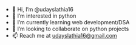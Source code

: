 - 👋 Hi, I’m @udayslathia16
- 👀 I’m interested in python
- 🌱 I’m currently learning web development/DSA
- 💞️ I’m looking to collaborate on python projects
- 📫 Reach me at udayslathia16@gmail.com

<!---
udayslathia16/udayslathia16 is a ✨ special ✨ repository because its `README.md` (this file) appears on your GitHub profile.
You can click the Preview link to take a look at your changes.
--->
